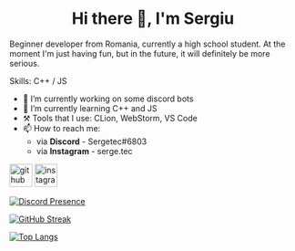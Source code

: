 <h1 align = "center"> Hi there 👋, I'm Sergiu </h1>
Beginner developer from Romania, currently a high school student. At the moment I'm just having fun, but in the future, it will definitely be more serious.

Skills: C++ / JS

- 🔭 I’m currently working on some discord bots
- 🌱 I’m currently learning C++ and JS
- ⚒️ Tools that I use: CLion, WebStorm, VS Code
- 📫 How to reach me:
  - via **Discord** - Sergetec#6803
  - via **Instagram** - serge.tec


[<img src='https://github.githubassets.com/images/modules/logos_page/GitHub-Mark.png' alt='github' height='40'>](https://github.com/Sergetec)  [<img src='https://upload.wikimedia.org/wikipedia/commons/thumb/e/e7/Instagram_logo_2016.svg/768px-Instagram_logo_2016.svg.png' alt='instagram' height='40'>](https://www.instagram.com/serge.tec/)

[![Discord Presence](https://lanyard.cnrad.dev/api/333664530582208513)](https://discord.com/users/333664530582208513)

[![GitHub Streak](http://github-readme-streak-stats.herokuapp.com?user=Sergetec&theme=dark&background=000000)](https://git.io/streak-stats)

[![Top Langs](https://github-readme-stats.vercel.app/api/top-langs/?username=Sergetec&layout=compact&theme=vision-friendly-dark)](https://github.com/anuraghazra/github-readme-stats)
